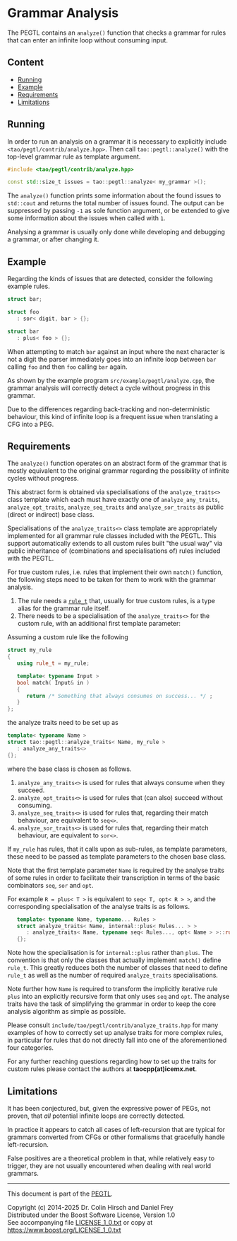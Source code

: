 # Grammar Analysis

The PEGTL contains an `analyze()` function that checks a grammar for rules that can enter an infinite loop without consuming input.

## Content

* [Running](#running)
* [Example](#example)
* [Requirements](#requirements)
* [Limitations](#limitations)

## Running

In order to run an analysis on a grammar it is necessary to explicitly include `<tao/pegtl/contrib/analyze.hpp>`.
Then call `tao::pegtl::analyze()` with the top-level grammar rule as template argument.

```c++
#include <tao/pegtl/contrib/analyze.hpp>

const std::size_t issues = tao::pegtl::analyze< my_grammar >();
```

The `analyze()` function prints some information about the found issues to `std::cout` and returns the total number of issues found.
The output can be suppressed by passing `-1` as sole function argument, or be extended to give some information about the issues when called with `1`.

Analysing a grammar is usually only done while developing and debugging a grammar, or after changing it.

## Example

Regarding the kinds of issues that are detected, consider the following example rules.

```c++
struct bar;

struct foo
   : sor< digit, bar > {};

struct bar
   : plus< foo > {};
```

When attempting to match `bar` against an input where the next character is not a digit the parser immediately goes into an infinite loop between `bar` calling `foo` and then `foo` calling `bar` again.

As shown by the example program `src/example/pegtl/analyze.cpp`, the grammar analysis will correctly detect a cycle without progress in this grammar.

Due to the differences regarding back-tracking and non-deterministic behaviour, this kind of infinite loop is a frequent issue when translating a CFG into a PEG.

## Requirements

The `analyze()` function operates on an abstract form of the grammar that is mostly equivalent to the original grammar regarding the possibility of infinite cycles without progress.

This abstract form is obtained via specialisations of the `analyze_traits<>` class template which each must have exactly one of `analyze_any_traits`, `analyze_opt_traits`, `analyze_seq_traits` and `analyze_sor_traits` as public (direct or indirect) base class.

Specialisations of the `analyze_traits<>` class template are appropriately implemented for all grammar rule classes included with the PEGTL.
This support automatically extends to all custom rules built "the usual way" via public inheritance of (combinations and specialisations of) rules included with the PEGTL.

For true custom rules, i.e. rules that implement their own `match()` function, the following steps need to be taken for them to work with the grammar analysis.

1. The rule needs a [`rule_t`](Meta-Data-and-Visit.md#rule-type) that, usually for true custom rules, is a type alias for the grammar rule itself.
2. There needs to be a specialisation of the `analyze_traits<>` for the custom rule, with an additional first template parameter:

Assuming a custom rule like the following

```c++
struct my_rule
{
   using rule_t = my_rule;

   template< typename Input >
   bool match( Input& in )
   {
      return /* Something that always consumes on success... */ ;
   }
};
```

the analyze traits need to be set up as

```c++
template< typename Name >
struct tao::pegtl::analyze_traits< Name, my_rule >
   : analyze_any_traits<>
{};
```

where the base class is chosen as follows.

1. `analyze_any_traits<>` is used for rules that always consume when they succeed.
2. `analyze_opt_traits<>` is used for rules that (can also) succeed without consuming.
3. `analyze_seq_traits<>` is used for rules that, regarding their match behaviour, are equivalent to `seq<>`.
4. `analyze_sor_traits<>` is used for rules that, regarding their match behaviour, are equivalent to `sor<>`.

If `my_rule` has rules, that it calls upon as sub-rules, as template parameters, these need to be passed as template parameters to the chosen base class.

Note that the first template parameter `Name` is required by the analyse traits of some rules in order to facilitate their transcription in terms of the basic combinators `seq`, `sor` and `opt`.

For example `R = plus< T >` is equivalent to `seq< T, opt< R > >`, and the corresponding specialisation of the analyse traits is as follows.

```c++
   template< typename Name, typename... Rules >
   struct analyze_traits< Name, internal::plus< Rules... > >
      : analyze_traits< Name, typename seq< Rules..., opt< Name > >::rule_t >
   {};
```

Note how the specialisation is for `internal::plus` rather than `plus`.
The convention is that only the classes that actually implement `match()` define `rule_t`.
This greatly reduces both the number of classes that need to define `rule_t` as well as the number of required `analyze_traits` specialisations.

Note further how `Name` is required to transform the implicitly iterative rule `plus` into an explicitly recursive form that only uses `seq` and `opt`.
The analyse traits have the task of simplifying the grammar in order to keep the core analysis algorithm as simple as possible.

Please consult `include/tao/pegtl/contrib/analyze_traits.hpp` for many examples of how to correctly set up analyse traits for more complex rules, in particular for rules that do not directly fall into one of the aforementioned four categories.

For any further reaching questions regarding how to set up the traits for custom rules please contact the authors at **taocpp(at)icemx.net**.

## Limitations

It has been conjectured, but, given the expressive power of PEGs, not proven, that *all* potential infinite loops are correctly detected.

In practice it appears to catch all cases of left-recursion that are typical for grammars converted from CFGs or other formalisms that gracefully handle left-recursion.

False positives are a theoretical problem in that, while relatively easy to trigger, they are not usually encountered when dealing with real world grammars.

---

This document is part of the [PEGTL](https://github.com/taocpp/PEGTL).

Copyright (c) 2014-2025 Dr. Colin Hirsch and Daniel Frey<br>
Distributed under the Boost Software License, Version 1.0<br>
See accompanying file [LICENSE_1_0.txt](../LICENSE_1_0.txt) or copy at https://www.boost.org/LICENSE_1_0.txt
